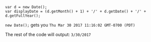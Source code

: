 ```
var d = new Date();
var displayDate = (d.getMonth() + 1) + '/' + d.getDate() + '/' + d.getFullYear();
```

`new Date();` gets you `Thu Mar 30 2017 11:16:02 GMT-0700 (PDT)`

The rest of the code will output: `3/30/2017`